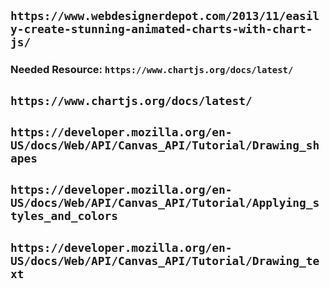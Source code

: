 ## `https://www.webdesignerdepot.com/2013/11/easily-create-stunning-animated-charts-with-chart-js/`
### Needed Resource: `https://www.chartjs.org/docs/latest/`
## `https://www.chartjs.org/docs/latest/`
## `https://developer.mozilla.org/en-US/docs/Web/API/Canvas_API/Tutorial/Drawing_shapes`
## `https://developer.mozilla.org/en-US/docs/Web/API/Canvas_API/Tutorial/Applying_styles_and_colors`
## `https://developer.mozilla.org/en-US/docs/Web/API/Canvas_API/Tutorial/Drawing_text`